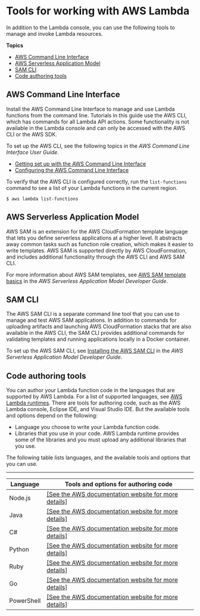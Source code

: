 # Tools for working with AWS Lambda<a name="gettingstarted-tools"></a>

In addition to the Lambda console, you can use the following tools to manage and invoke Lambda resources\.

**Topics**
+ [AWS Command Line Interface](#gettingstarted-tools-awscli)
+ [AWS Serverless Application Model](#gettingstarted-tools-awssam)
+ [SAM CLI](#gettingstarted-tools-samcli)
+ [Code authoring tools](#lambda-app-author)

## AWS Command Line Interface<a name="gettingstarted-tools-awscli"></a>

Install the AWS Command Line Interface to manage and use Lambda functions from the command line\. Tutorials in this guide use the AWS CLI, which has commands for all Lambda API actions\. Some functionality is not available in the Lambda console and can only be accessed with the AWS CLI or the AWS SDK\.

To set up the AWS CLI, see the following topics in the *AWS Command Line Interface User Guide*\.
+ [Getting set up with the AWS Command Line Interface](https://docs.aws.amazon.com/cli/latest/userguide/cli-chap-getting-set-up.html)
+ [Configuring the AWS Command Line Interface](https://docs.aws.amazon.com/cli/latest/userguide/cli-chap-getting-started.html)

To verify that the AWS CLI is configured correctly, run the `list-functions` command to see a list of your Lambda functions in the current region\.

```
$ aws lambda list-functions
```

## AWS Serverless Application Model<a name="gettingstarted-tools-awssam"></a>

AWS SAM is an extension for the AWS CloudFormation template language that lets you define serverless applications at a higher level\. It abstracts away common tasks such as function role creation, which makes it easier to write templates\. AWS SAM is supported directly by AWS CloudFormation, and includes additional functionality through the AWS CLI and AWS SAM CLI\.

For more information about AWS SAM templates, see [ AWS SAM template basics](https://docs.aws.amazon.com/serverless-application-model/latest/developerguide/serverless-sam-template-basics.html) in the *AWS Serverless Application Model Developer Guide*\.

## SAM CLI<a name="gettingstarted-tools-samcli"></a>

The AWS SAM CLI is a separate command line tool that you can use to manage and test AWS SAM applications\. In addition to commands for uploading artifacts and launching AWS CloudFormation stacks that are also available in the AWS CLI, the SAM CLI provides additional commands for validating templates and running applications locally in a Docker container\.

To set up the AWS SAM CLI, see [Installing the AWS SAM CLI](https://docs.aws.amazon.com/serverless-application-model/latest/developerguide/serverless-sam-cli-install.html) in the *AWS Serverless Application Model Developer Guide*\.

## Code authoring tools<a name="lambda-app-author"></a>

You can author your Lambda function code in the languages that are supported by AWS Lambda\. For a list of supported languages, see [AWS Lambda runtimes](lambda-runtimes.md)\. There are tools for authoring code, such as the AWS Lambda console, Eclipse IDE, and Visual Studio IDE\. But the available tools and options depend on the following:
+ Language you choose to write your Lambda function code\. 
+ Libraries that you use in your code\. AWS Lambda runtime provides some of the libraries and you must upload any additional libraries that you use\. 

The following table lists languages, and the available tools and options that you can use\.


****  

| Language | Tools and options for authoring code | 
| --- | --- | 
| Node\.js |  [\[See the AWS documentation website for more details\]](http://docs.aws.amazon.com/lambda/latest/dg/gettingstarted-tools.html)  | 
| Java |  [\[See the AWS documentation website for more details\]](http://docs.aws.amazon.com/lambda/latest/dg/gettingstarted-tools.html)  | 
| C\# |  [\[See the AWS documentation website for more details\]](http://docs.aws.amazon.com/lambda/latest/dg/gettingstarted-tools.html)  | 
| Python |  [\[See the AWS documentation website for more details\]](http://docs.aws.amazon.com/lambda/latest/dg/gettingstarted-tools.html)  | 
| Ruby |  [\[See the AWS documentation website for more details\]](http://docs.aws.amazon.com/lambda/latest/dg/gettingstarted-tools.html)  | 
| Go |  [\[See the AWS documentation website for more details\]](http://docs.aws.amazon.com/lambda/latest/dg/gettingstarted-tools.html)  | 
| PowerShell |  [\[See the AWS documentation website for more details\]](http://docs.aws.amazon.com/lambda/latest/dg/gettingstarted-tools.html) | 